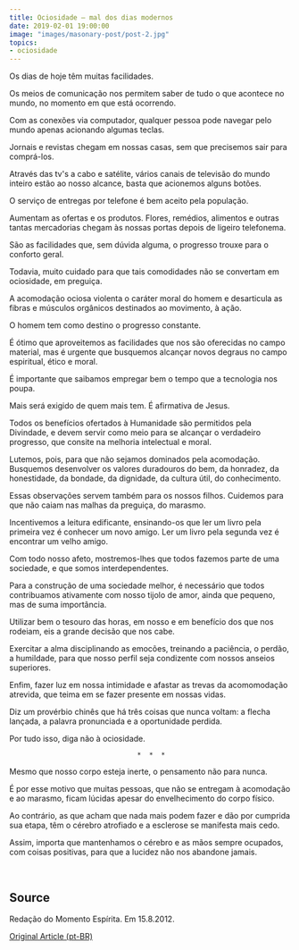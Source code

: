 ```yaml
---
title: Ociosidade – mal dos dias modernos
date: 2019-02-01 19:00:00
image: "images/masonary-post/post-2.jpg"
topics: 
- ociosidade
---
```


Os dias de hoje têm muitas facilidades.

Os meios de comunicação nos permitem saber de tudo o que acontece no mundo, no
momento em que está ocorrendo.

Com as conexões via computador, qualquer pessoa pode navegar pelo mundo apenas
acionando algumas teclas.

Jornais e revistas chegam em nossas casas, sem que precisemos sair para
comprá-los.

Através das tv's a cabo e satélite, vários canais de televisão do mundo inteiro
estão ao nosso alcance, basta que acionemos alguns botões.

O serviço de entregas por telefone é bem aceito pela população.

Aumentam as ofertas e os produtos. Flores, remédios, alimentos e outras tantas
mercadorias chegam às nossas portas depois de ligeiro telefonema.

São as facilidades que, sem dúvida alguma, o progresso trouxe para o conforto
geral.

Todavia, muito cuidado para que tais comodidades não se convertam em
ociosidade, em preguiça.

A acomodação ociosa violenta o caráter moral do homem e desarticula as fibras e
músculos orgânicos destinados ao movimento, à ação.

O homem tem como destino o progresso constante.

É ótimo que aproveitemos as facilidades que nos são oferecidas no campo
material, mas é urgente que busquemos alcançar novos degraus no campo
espiritual, ético e moral.

É importante que saibamos empregar bem o tempo que a tecnologia nos poupa.

Mais será exigido de quem mais tem. É afirmativa de Jesus.

Todos os benefícios ofertados à Humanidade são permitidos pela Divindade, e
devem servir como meio para se alcançar o verdadeiro progresso, que consite na
melhoria intelectual e moral.

Lutemos, pois, para que não sejamos dominados pela acomodação. Busquemos
desenvolver os valores duradouros do bem, da honradez, da honestidade, da
bondade, da dignidade, da cultura útil, do conhecimento.

Essas observações servem também para os nossos filhos. Cuidemos para que não
caiam nas malhas da preguiça, do marasmo.

Incentivemos a leitura edificante, ensinando-os que ler um livro pela primeira
vez é conhecer um novo amigo. Ler um livro pela segunda vez é encontrar um
velho amigo.

Com todo nosso afeto, mostremos-lhes que todos fazemos parte de uma sociedade,
e que somos interdependentes.

Para a construção de uma sociedade melhor, é necessário que todos contribuamos
ativamente com nosso tijolo de amor, ainda que pequeno, mas de suma
importância.

Utilizar bem o tesouro das horas, em nosso e em benefício dos que nos rodeiam,
eis a grande decisão que nos cabe.

Exercitar a alma disciplinando as emocões, treinando a paciência, o perdão, a
humildade, para que nosso perfil seja condizente com nossos anseios superiores.

Enfim, fazer luz em nossa intimidade e afastar as trevas da acomomodação
atrevida, que teima em se fazer presente em nossas vidas.

Diz um provérbio chinês que há três coisas que nunca voltam: a flecha lançada,
a palavra pronunciada e a oportunidade perdida.

Por tudo isso, diga não à ociosidade.

                                    *  *  *

Mesmo que nosso corpo esteja inerte, o pensamento não para nunca.

É por esse motivo que muitas pessoas, que não se entregam à acomodação e ao
marasmo, ficam lúcidas apesar do envelhecimento do corpo físico.

Ao contrário, as que acham que nada mais podem fazer e dão por cumprida sua
etapa, têm o cérebro atrofiado e a esclerose se manifesta mais cedo.

Assim, importa que mantenhamos o cérebro e as mãos sempre ocupados, com coisas
positivas, para que a lucidez não nos abandone jamais.

 

## Source
Redação do Momento Espírita.
Em 15.8.2012.



[Original Article (pt-BR)](http://www.momento.com.br/pt/ler_texto.php?id=3539)
